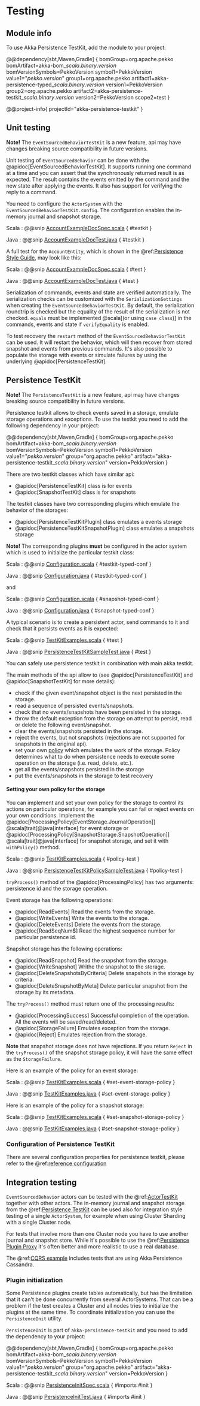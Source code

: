 # Testing

## Module info

To use Akka Persistence TestKit, add the module to your project:

@@dependency[sbt,Maven,Gradle] {
  bomGroup=org.apache.pekko bomArtifact=akka-bom_$scala.binary.version$ bomVersionSymbols=PekkoVersion
  symbol1=PekkoVersion
  value1="$pekko.version$"
  group1=org.apache.pekko
  artifact1=akka-persistence-typed_$scala.binary.version$
  version1=PekkoVersion
  group2=org.apache.pekko
  artifact2=akka-persistence-testkit_$scala.binary.version$
  version2=PekkoVersion
  scope2=test
}

@@project-info{ projectId="akka-persistence-testkit" }

## Unit testing

**Note!** The `EventSourcedBehaviorTestKit` is a new feature, api may have changes breaking source compatibility in future versions.

Unit testing of `EventSourcedBehavior` can be done with the @apidoc[EventSourcedBehaviorTestKit]. It supports running
one command at a time and you can assert that the synchronously returned result is as expected. The result contains the
events emitted by the command and the new state after applying the events. It also has support for verifying the reply
to a command.

You need to configure the `ActorSystem` with the `EventSourcedBehaviorTestKit.config`. The configuration enables
the in-memory journal and snapshot storage.

Scala
:  @@snip [AccountExampleDocSpec.scala](/akka-cluster-sharding-typed/src/test/scala/docs/org/apache/pekko/cluster/sharding/typed/AccountExampleDocSpec.scala) { #testkit }

Java
:  @@snip [AccountExampleDocTest.java](/akka-cluster-sharding-typed/src/test/java/jdocs/org/apache/pekko/cluster/sharding/typed/AccountExampleDocTest.java) { #testkit } 

A full test for the `AccountEntity`, which is shown in the @ref:[Persistence Style Guide](persistence-style.md), may look like this:

Scala
:  @@snip [AccountExampleDocSpec.scala](/akka-cluster-sharding-typed/src/test/scala/docs/org/apache/pekko/cluster/sharding/typed/AccountExampleDocSpec.scala) { #test }

Java
:  @@snip [AccountExampleDocTest.java](/akka-cluster-sharding-typed/src/test/java/jdocs/org/apache/pekko/cluster/sharding/typed/AccountExampleDocTest.java) { #test }  

Serialization of commands, events and state are verified automatically. The serialization checks can be
customized with the `SerializationSettings` when creating the `EventSourcedBehaviorTestKit`. By default,
the serialization roundtrip is checked but the equality of the result of the serialization is not checked.
`equals` must be implemented @scala[(or using `case class`)] in the commands, events and state if `verifyEquality`
is enabled.

To test recovery the `restart` method of the `EventSourcedBehaviorTestKit` can be used. It will restart the
behavior, which will then recover from stored snapshot and events from previous commands. It's also possible
to populate the storage with events or simulate failures by using the underlying @apidoc[PersistenceTestKit].

## Persistence TestKit

**Note!** The `PersistenceTestKit` is a new feature, api may have changes breaking source compatibility in future versions.

Persistence testkit allows to check events saved in a storage, emulate storage operations and exceptions.
To use the testkit you need to add the following dependency in your project:

@@dependency[sbt,Maven,Gradle] {
  bomGroup=org.apache.pekko bomArtifact=akka-bom_$scala.binary.version$ bomVersionSymbols=PekkoVersion
  symbol1=PekkoVersion
  value1="$pekko.version$"
  group="org.apache.pekko"
  artifact="akka-persistence-testkit_$scala.binary.version$"
  version=PekkoVersion
}

There are two testkit classes which have similar api:

 * @apidoc[PersistenceTestKit] class is for events
 * @apidoc[SnapshotTestKit] class is for snapshots
 
The testkit classes have two corresponding plugins which emulate the behavior of the storages: 

 * @apidoc[PersistenceTestKitPlugin] class emulates a events storage 
 * @apidoc[PersistenceTestKitSnapshotPlugin] class emulates a snapshots storage

**Note!** The corresponding plugins **must** be configured in the actor system which is used to initialize the particular testkit class:

Scala
:  @@snip [Configuration.scala](/docs/src/test/scala/docs/persistence/testkit/Configuration.scala) { #testkit-typed-conf }

Java
:  @@snip [Configuration.java](/docs/src/test/java/jdocs/persistence/testkit/Configuration.java) { #testkit-typed-conf }

and

Scala
:  @@snip [Configuration.scala](/docs/src/test/scala/docs/persistence/testkit/Configuration.scala) { #snapshot-typed-conf }

Java
:  @@snip [Configuration.java](/docs/src/test/java/jdocs/persistence/testkit/Configuration.java) { #snapshot-typed-conf }

A typical scenario is to create a persistent actor, send commands to it and check that it persists events as it is expected:

Scala
:  @@snip [TestKitExamples.scala](/docs/src/test/scala/docs/persistence/testkit/TestKitExamples.scala) { #test }

Java
:  @@snip [PersistenceTestKitSampleTest.java](/docs/src/test/java/jdocs/persistence/testkit/PersistenceTestKitSampleTest.java) { #test }

You can safely use persistence testkit in combination with main akka testkit.

The main methods of the api allow to (see @apidoc[PersistenceTestKit] and @apidoc[SnapshotTestKit] for more details):

 * check if the given event/snapshot object is the next persisted in the storage.
 * read a sequence of persisted events/snapshots.
 * check that no events/snapshots have been persisted in the storage.
 * throw the default exception from the storage on attempt to persist, read or delete the following event/snapshot.
 * clear the events/snapshots persisted in the storage.
 * reject the events, but not snapshots (rejections are not supported for snapshots in the original api).
 * set your own [policy](#setting-your-own-policy-for-the-storage) which emulates the work of the storage. 
Policy determines what to do when persistence needs to execute some operation on the storage (i.e. read, delete, etc.).
 * get all the events/snapshots persisted in the storage
 * put the events/snapshots in the storage to test recovery
 
#### Setting your own policy for the storage

You can implement and set your own policy for the storage to control its actions on particular operations, for example you can fail or reject events on your own conditions.
Implement the @apidoc[ProcessingPolicy[EventStorage.JournalOperation]] @scala[trait]@java[interface] for event storage
or @apidoc[ProcessingPolicy[SnapshotStorage.SnapshotOperation]] @scala[trait]@java[interface] for snapshot storage,
and set it with `withPolicy()` method.

Scala
:  @@snip [TestKitExamples.scala](/docs/src/test/scala/docs/persistence/testkit/TestKitExamples.scala) { #policy-test }

Java
:  @@snip [PersistenceTestKitPolicySampleTest.java](/docs/src/test/java/jdocs/persistence/testkit/PersistenceTestKitPolicySampleTest.java) { #policy-test }

`tryProcess()` method of the @apidoc[ProcessingPolicy] has two arguments: persistence id and the storage operation. 

Event storage has the following operations:

 * @apidoc[ReadEvents] Read the events from the storage.
 * @apidoc[WriteEvents] Write the events to the storage.
 * @apidoc[DeleteEvents] Delete the events from the storage.
 * @apidoc[ReadSeqNum$] Read the highest sequence number for particular persistence id.

Snapshot storage has the following operations:

 * @apidoc[ReadSnapshot] Read the snapshot from the storage.
 * @apidoc[WriteSnapshot] Writhe the snapshot to the storage.
 * @apidoc[DeleteSnapshotsByCriteria] Delete snapshots in the storage by criteria.
 * @apidoc[DeleteSnapshotByMeta] Delete particular snapshot from the storage by its metadata.

The `tryProcess()` method must return one of the processing results:
 
 * @apidoc[ProcessingSuccess] Successful completion of the operation. All the events will be saved/read/deleted.
 * @apidoc[StorageFailure] Emulates exception from the storage.
 * @apidoc[Reject] Emulates rejection from the storage.

**Note** that snapshot storage does not have rejections. If you return `Reject` in the `tryProcess()` of the snapshot storage policy, it will have the same effect as the `StorageFailure`.

Here is an example of the policy for an event storage:

Scala
:  @@snip [TestKitExamples.scala](/docs/src/test/scala/docs/persistence/testkit/TestKitExamples.scala) { #set-event-storage-policy }

Java
:  @@snip [TestKitExamples.java](/docs/src/test/java/jdocs/persistence/testkit/TestKitExamples.java) { #set-event-storage-policy }

Here is an example of the policy for a snapshot storage:

Scala
:  @@snip [TestKitExamples.scala](/docs/src/test/scala/docs/persistence/testkit/TestKitExamples.scala) { #set-snapshot-storage-policy }

Java
:  @@snip [TestKitExamples.java](/docs/src/test/java/jdocs/persistence/testkit/TestKitExamples.java) { #set-snapshot-storage-policy } 

### Configuration of Persistence TestKit

There are several configuration properties for persistence testkit, please refer
to the @ref:[reference configuration](../general/configuration-reference.md#config-akka-persistence-testkit)

## Integration testing

`EventSourcedBehavior` actors can be tested with the @ref:[ActorTestKit](testing-async.md) together with
other actors. The in-memory journal and snapshot storage from the @ref:[Persistence TestKit](#persistence-testkit)
can be used also for integration style testing of a single `ActorSystem`, for example when using Cluster Sharding
with a single Cluster node.

For tests that involve more than one Cluster node you have to use another journal and snapshot store.
While it's possible to use the @ref:[Persistence Plugin Proxy](../persistence-plugins.md#persistence-plugin-proxy)
it's often better and more realistic to use a real database.

The @ref:[CQRS example](../project/examples.md#cqrs) includes tests that are using Akka Persistence Cassandra.

### Plugin initialization

Some Persistence plugins create tables automatically, but has the limitation that it can't be done concurrently
from several ActorSystems. That can be a problem if the test creates a Cluster and all nodes tries to initialize
the plugins at the same time. To coordinate initialization you can use the `PersistenceInit` utility.

`PersistenceInit` is part of `akka-persistence-testkit` and you need to add the dependency to your project:

@@dependency[sbt,Maven,Gradle] {
  bomGroup=org.apache.pekko bomArtifact=akka-bom_$scala.binary.version$ bomVersionSymbols=PekkoVersion
  symbol1=PekkoVersion
  value1="$pekko.version$"
  group="org.apache.pekko"
  artifact="akka-persistence-testkit_$scala.binary.version$"
  version=PekkoVersion
}

Scala
:  @@snip [PersistenceInitSpec.scala](/docs/src/test/scala/docs/persistence/testkit/PersistenceInitSpec.scala) { #imports #init }

Java
:  @@snip [PersistenceInitTest.java](/docs/src/test/java/jdocs/persistence/testkit/PersistenceInitTest.java) { #imports #init }
  
